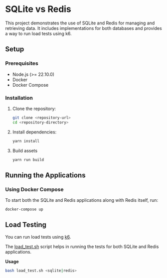 # SQLite vs Redis

This project demonstrates the use of SQLite and Redis for managing and retrieving data. It includes implementations for both databases and provides a way to run load tests using k6.

## Setup

### Prerequisites

- Node.js (>= 22.10.0)
- Docker
- Docker Compose

### Installation

1. Clone the repository:

   ```sh
   git clone <repository-url>
   cd <repository-directory>
   ```

2. Install dependencies:

   ```sh
   yarn install
   ```

3. Build assets

   ```sh
   yarn run build
   ```

## Running the Applications

### Using Docker Compose

To start both the SQLite and Redis applications along with Redis itself, run:

```sh
docker-compose up
```

## Load Testing

You can run load tests using [k6](https://k6.io/).

The [load_test.sh](load_test.sh) script helps in running the tests for both SQLite and Redis applications.

**Usage**

```sh
bash load_test.sh <sqlite|redis>
```
